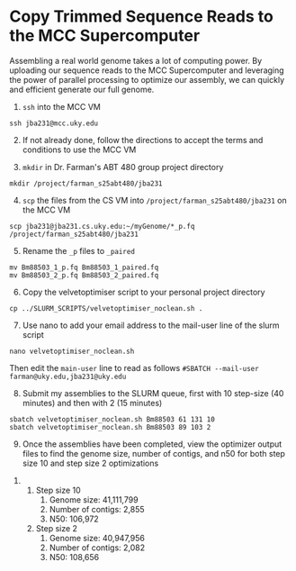 # Copy Trimmed Sequence Reads to the MCC Supercomputer

Assembling a real world genome takes a lot of computing power. By uploading our sequence reads to the MCC Supercomputer and leveraging the power of parallel processing to optimize our assembly, we can quickly and efficient generate our full genome.

1. `ssh` into the MCC VM

```
ssh jba231@mcc.uky.edu
```

2. If not already done, follow the directions to accept the terms and conditions to use the MCC VM

3. `mkdir` in Dr. Farman's ABT 480 group project directory

```
mkdir /project/farman_s25abt480/jba231
```

4. `scp` the files from the CS VM into `/project/farman_s25abt480/jba231` on the MCC VM

```
scp jba231@jba231.cs.uky.edu:~/myGenome/*_p.fq /project/farman_s25abt480/jba231
```

5. Rename the `_p` files to `_paired`

```
mv Bm88503_1_p.fq Bm88503_1_paired.fq
mv Bm88503_2_p.fq Bm88503_2_paired.fq
```

6. Copy the velvetoptimiser script to your personal project directory

```
cp ../SLURM_SCRIPTS/velvetoptimiser_noclean.sh .
```

7. Use nano to add your email address to the mail-user line of the slurm script

```
nano velvetoptimiser_noclean.sh
```

Then edit the `main-user` line to read as follows `#SBATCH --mail-user farman@uky.edu,jba231@uky.edu`

8. Submit my assemblies to the SLURM queue, first with 10 step-size (40 minutes) and then with 2 (15 minutes)

```
sbatch velvetoptimiser_noclean.sh Bm88503 61 131 10
sbatch velvetoptimiser_noclean.sh Bm88503 89 103 2
```

9. Once the assemblies have been completed, view the optimizer output files to find the genome size, number of contigs, and n50 for both step size 10 and step size 2 optimizations

<ol>
  <li>
    <ol>
      <li>
          Step size 10
          <ol>
              <li>Genome size: 41,111,799</li>
              <li>Number of contigs: 2,855</li>
              <li>N50: 106,972</li>
          </ol>
      </li>
      <li>
          Step size 2
          <ol>
              <li>Genome size: 40,947,956</li>
              <li>Number of contigs: 2,082</li>
              <li>N50: 108,656</li>
          </ol>
      </li>
    </ol>
  </li>
</ol> 
